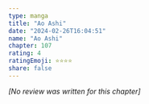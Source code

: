 ```yaml
---
type: manga
title: "Ao Ashi"
date: "2024-02-26T16:04:51"
name: "Ao Ashi"
chapter: 107
rating: 4
ratingEmoji: ⭐️⭐️⭐️⭐️
share: false
---
```


*[No review was written for this chapter]*
